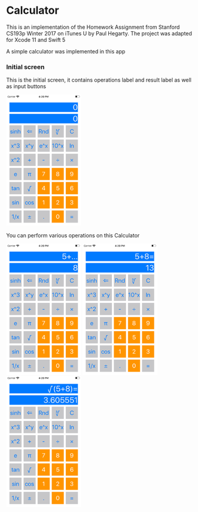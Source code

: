 # Calculator

This is an implementation of the Homework Assignment from Stanford CS193p Winter 2017 on iTunes U by Paul Hegarty. The project was adapted for Xcode 11 and Swift 5

A simple calculator was implemented in this app

### Initial screen

This is the initial screen, it contains operations label and result label as well as input buttons

<img src="/Calculator/images/0.png" width="200" height="350">

You can perform various operations on this Calculator

<img src="/Calculator/images/1.png" width="200" height="350">
<img src="/Calculator/images/2.png" width="200" height="350">
<img src="/Calculator/images/3.png" width="200" height="350">

